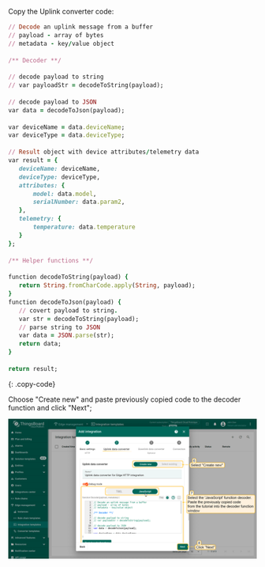 Copy the Uplink converter code:

```ruby
// Decode an uplink message from a buffer
// payload - array of bytes
// metadata - key/value object

/** Decoder **/

// decode payload to string
// var payloadStr = decodeToString(payload);

// decode payload to JSON
var data = decodeToJson(payload);

var deviceName = data.deviceName;
var deviceType = data.deviceType;

// Result object with device attributes/telemetry data
var result = {
   deviceName: deviceName,
   deviceType: deviceType,
   attributes: {
       model: data.model,
       serialNumber: data.param2,
   },
   telemetry: {
       temperature: data.temperature
   }
};

/** Helper functions **/

function decodeToString(payload) {
   return String.fromCharCode.apply(String, payload);
}
function decodeToJson(payload) {
   // covert payload to string.
   var str = decodeToString(payload);
   // parse string to JSON
   var data = JSON.parse(str);
   return data;
}

return result;
```
{: .copy-code}

Choose "Create new" and paste previously copied code to the decoder function and click "Next";

![image](/images/pe/edge/integrations/http/add-http-integration-template-2-java-edge.png)